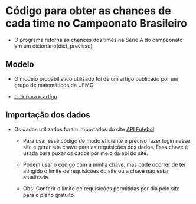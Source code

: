 # Código para obter as chances de cada time no Campeonato Brasileiro

* O programa retorna as chances dos times na Série A do campeonato em um dicionário(dict_previsao)

## Modelo

* O modelo probabilístico utilizado foi de um artigo publicado por um grupo de matemáticos da UFMG

* [Link para o artigo](https://silo.tips/download/probabilidades-no-futebol)

## Importação dos dados

* Os dados utilizados foram importados do site [API Futebol](https://www.api-futebol.com.br/)

    - Para usar esse código de modo eficiente é preciso fazer login nesse site e 
    gerar sua chave para as requisições dos dados. Essa chave é usada para puxar os dados
    por meio da api do site.
    
    - Podem usar o código com a minha chave, mas pode ocorrer de ter atingido o limite de requisições
    do site ou a chave não estar atualizada.

    - Obs: Conferir o limite de requisições permitidas por dia pelo site para o plano gratuito
